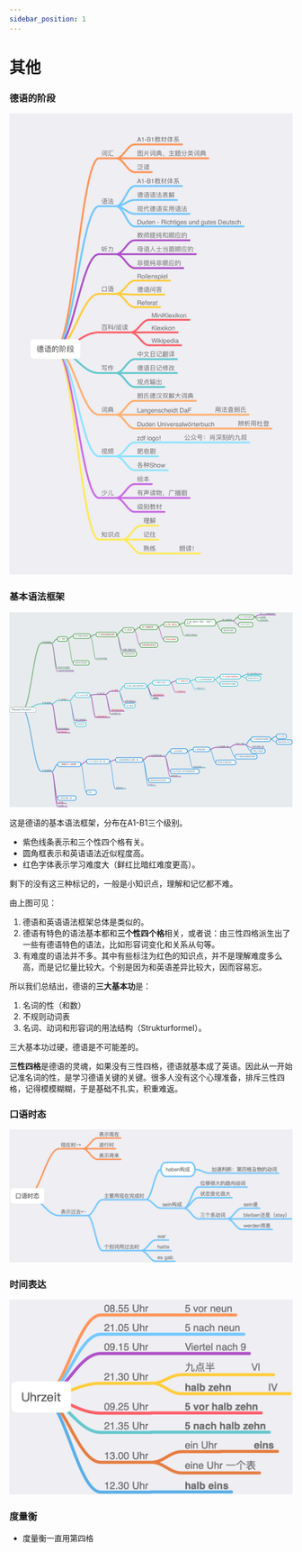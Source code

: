 ```yaml
---
sidebar_position: 1
---
```


# 其他

### 德语的阶段

![](./img/德语的阶段.png)

### 基本语法框架

![](./img/PasswortDeutsch.jpg)

这是德语的基本语法框架，分布在A1-B1三个级别。

- 紫色线条表示和三个性四个格有关。
- 圆角框表示和英语语法近似程度高。
- 红色字体表示学习难度大（鲜红比暗红难度更高）。

剩下的没有这三种标记的，一般是小知识点，理解和记忆都不难。

由上图可见：

1. 德语和英语语法框架总体是类似的。
2. 德语有特色的语法基本都和**三个性四个格**相关，或者说：由三性四格派生出了一些有德语特色的语法，比如形容词变化和关系从句等。
3. 有难度的语法并不多。其中有些标注为红色的知识点，并不是理解难度多么高，而是记忆量比较大。个别是因为和英语差异比较大，因而容易忘。

所以我们总结出，德语的**三大基本功**是：

1. 名词的性（和数）
2. 不规则动词表
3. 名词、动词和形容词的用法结构（Strukturformel）。

三大基本功过硬，德语是不可能差的。

**三性四格**是德语的灵魂，如果没有三性四格，德语就基本成了英语。因此从一开始记准名词的性，是学习德语关键的关键。很多人没有这个心理准备，排斥三性四格，记得模模糊糊，于是基础不扎实，积重难返。

### 口语时态

![](./img/口语时态.png)

### 时间表达

![](./img/时间表达.png)

### 度量衡

* 度量衡一直用第四格
